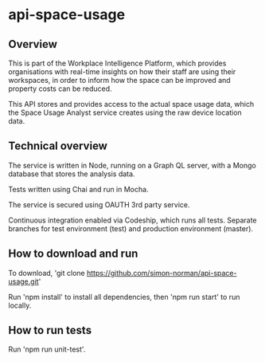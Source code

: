 # api-space-usage

## Overview

This is part of the Workplace Intelligence Platform, which provides organisations with real-time insights on how their staff are using their workspaces, in order to inform how the space can be improved and property costs can be reduced. 

This API stores and provides access to the actual space usage data, which the Space Usage Analyst service creates using the raw device location data. 

## Technical overview

The service is written in Node, running on a Graph QL server, with a Mongo database that stores the analysis data. 

Tests written using Chai and run in Mocha.

The service is secured using OAUTH 3rd party service. 

Continuous integration enabled via Codeship, which runs all tests. Separate branches for test environment (test) and production environment (master). 

## How to download and run

To download, 'git clone https://github.com/simon-norman/api-space-usage.git'

Run 'npm install' to install all dependencies, then 'npm run start' to run locally. 

## How to run tests

Run 'npm run unit-test'.




